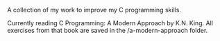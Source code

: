 A collection of my work to improve my C programming skills.

Currently reading C Programming: A Modern Approach by K.N. King. All exercises from that book are saved in the /a-modern-approach folder.
